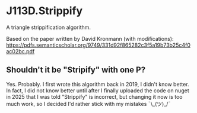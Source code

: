 ﻿# J113D.Strippify

A triangle strippification algorithm.

Based on the paper written by David Kronmann (with modifications):
https://pdfs.semanticscholar.org/9749/331d92f865282c3f5a19b73b25c4f0ac02bc.pdf

## Shouldn't it be "Stripify" with one P?

Yes. Probably. I first wrote this algorithm back in 2019, I didn't know better. 
In fact, I did not know better until after I finally uploaded the code on nuget 
in 2025 that I was told "Strippify" is incorrect, but changing it now is too much work, 
so I decided I'd rather stick with my mistakes ¯\\\_(ツ)_/¯